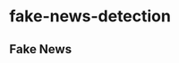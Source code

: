 # fake-news-detection
## Fake News
<!-- Tired of online rumors masquerading as truth?</b>

We've all seen them - those outrageous headlines and social media posts that just reek of something fishy. That is the world of fake news.
This project tackles this problem head-on, aiming to be your weapon against misinformation.  It's packed with tools and resources to help you:
Spot fake news from a mile away! 📰
Don't be a pawn in the fake news game! ⚔️
Spread the truth like wildfire! 🔥
Once you've debunked a myth, share your knowledge and help others navigate the online information jungle. Be a beacon of truth!💡

P.S. Don't forget to star the repo if you find it helpful! -->

